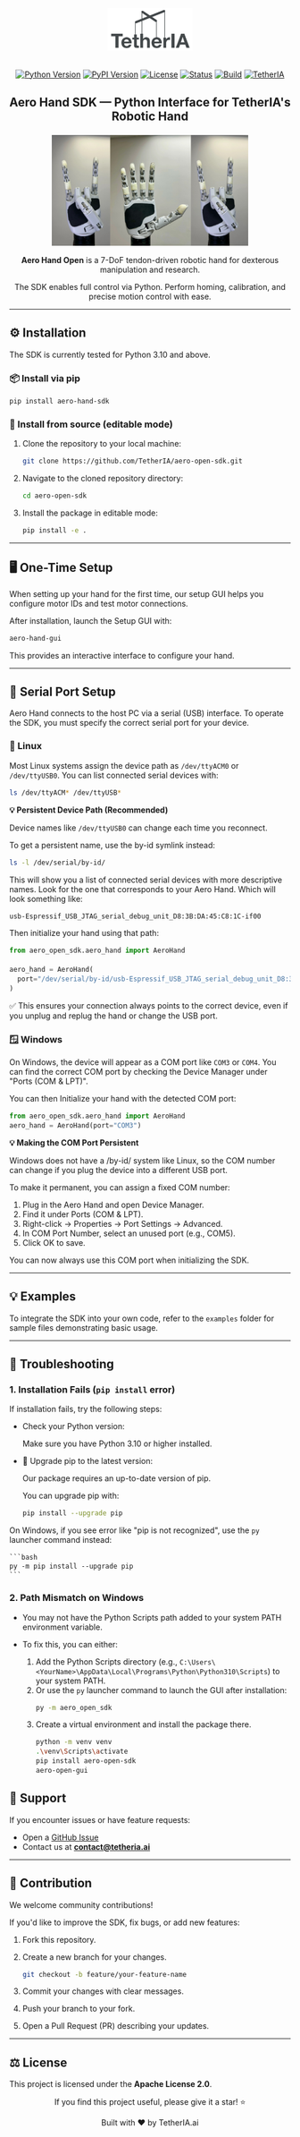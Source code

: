 <p align="center">
  <img alt="Aero Hand Open by TetherIA" src="assets/logo.png" width="30%">
  <br/><br/>
</p>

<div align="center">

[![Python Version](https://img.shields.io/pypi/pyversions/aero-open-sdk)](https://www.python.org/downloads/)
[![PyPI Version](https://img.shields.io/pypi/v/aero-open-sdk)](https://pypi.org/project/aero-hand-sdk/)
[![License](https://img.shields.io/badge/License-Apache%202.0-blue.svg)](LICENSE)
[![Status](https://img.shields.io/pypi/status/aero-open-sdk)](https://pypi.org/project/aero-hand-sdk/)
[![Build](https://img.shields.io/github/actions/workflow/status/TetherIA/aero-open-sdk/test.yml?branch=main)](https://github.com/TetherIA/aero-open-sdk/actions)
[![TetherIA](https://img.shields.io/badge/Developed%20by-TetherIA.ai-0A66C2)](https://tetheria.ai)

</div>

<h2 align="center">
  <p>Aero Hand SDK — Python Interface for TetherIA's Robotic Hand</p>
</h2>

<div align="center">
  <img src="assets/banner.jpg" alt="Aero Hand Demo" title="Aero Hand in action" width="70%"/>
  <p><strong>Aero Hand Open</strong> is a 7-DoF tendon-driven robotic hand for dexterous manipulation and research.</p>
  <p>The SDK enables full control via Python. Perform homing, calibration, and precise motion control with ease.</p>
</div>

---

## ⚙️ Installation

The SDK is currently tested for Python 3.10 and above.

### 📦 Install via pip

```bash
pip install aero-hand-sdk
```

### 🧩 Install from source (editable mode)

1. Clone the repository to your local machine:
   ```bash
   git clone https://github.com/TetherIA/aero-open-sdk.git
   ```

2. Navigate to the cloned repository directory:
   ```bash
   cd aero-open-sdk
   ```

3. Install the package in editable mode:
   ```bash
   pip install -e .
   ```

---

## 🖥️ One-Time Setup

When setting up your hand for the first time, our setup GUI helps you configure motor IDs and test motor connections.

After installation, launch the Setup GUI with:

```bash
aero-hand-gui
```

This provides an interactive interface to configure your hand.

---

## 🔌 Serial Port Setup

Aero Hand connects to the host PC via a serial (USB) interface.
To operate the SDK, you must specify the correct serial port for your device.

### 🐧 Linux

Most Linux systems assign the device path as `/dev/ttyACM0` or `/dev/ttyUSB0`. You can list connected serial devices with:

```bash
ls /dev/ttyACM* /dev/ttyUSB*
```

**💡 Persistent Device Path (Recommended)**

Device names like `/dev/ttyUSB0` can change each time you reconnect.

To get a persistent name, use the by-id symlink instead:

```bash
ls -l /dev/serial/by-id/
```

This will show you a list of connected serial devices with more descriptive names. Look for the one that corresponds to your Aero Hand. Which will look something like:
```bash
usb-Espressif_USB_JTAG_serial_debug_unit_D8:3B:DA:45:C8:1C-if00
```
Then initialize your hand using that path:
```python
from aero_open_sdk.aero_hand import AeroHand

aero_hand = AeroHand(
  port="/dev/serial/by-id/usb-Espressif_USB_JTAG_serial_debug_unit_D8:3B:DA:45:C8:1C-if00"
)
```
✅ This ensures your connection always points to the correct device, even if you unplug and replug the hand or change the USB port.

### 🪟 Windows
On Windows, the device will appear as a COM port like `COM3` or `COM4`. You can find the correct COM port by checking the Device Manager under "Ports (COM & LPT)".

You can then Initialize your hand with the detected COM port:
```python
from aero_open_sdk.aero_hand import AeroHand
aero_hand = AeroHand(port="COM3")
```
**💡 Making the COM Port Persistent**

Windows does not have a /by-id/ system like Linux, so the COM number can change if you plug the device into a different USB port.

To make it permanent, you can assign a fixed COM number:
1. Plug in the Aero Hand and open Device Manager.
2. Find it under Ports (COM & LPT).
3. Right-click → Properties → Port Settings → Advanced.
4. In COM Port Number, select an unused port (e.g., COM5).
5. Click OK to save.

You can now always use this COM port when initializing the SDK.

---


## 💡 Examples

To integrate the SDK into your own code, refer to the `examples` folder for sample files demonstrating basic usage.

---

## 🧰 Troubleshooting

### 1. Installation Fails (`pip install` error)

If installation fails, try the following steps:

- Check your Python version:

    Make sure you have Python 3.10 or higher installed.

- 🔧 Upgrade pip to the latest version:

    Our package requires an up-to-date version of pip.

    You can upgrade pip with:
    ```bash
    pip install --upgrade pip
    ```

On Windows, if you see error like "pip is not recognized", use the `py` launcher command instead:

    ```bash
    py -m pip install --upgrade pip
    ```

### 2. Path Mismatch on Windows

- You may not have the Python Scripts path added to your system PATH environment variable.

- To fix this, you can either:

  1. Add the Python Scripts directory (e.g., `C:\Users\<YourName>\AppData\Local\Programs\Python\Python310\Scripts`) to your system PATH.
  2. Or use the `py` launcher command to launch the GUI after installation:
      ```bash
      py -m aero_open_sdk
      ```
  3. Create a virtual environment and install the package there.
      ```bash
      python -m venv venv
      .\venv\Scripts\activate
      pip install aero-open-sdk
      aero-open-gui
      ```


## 💬 Support

If you encounter issues or have feature requests:
- Open a [GitHub Issue](https://github.com/TetherIA/aero-open-sdk/issues)
- Contact us at **contact@tetheria.ai**

---

## 🤝 Contribution

We welcome community contributions!

If you'd like to improve the SDK, fix bugs, or add new features:

1. Fork this repository.
2. Create a new branch for your changes.
    ```bash
    git checkout -b feature/your-feature-name
    ```

3. Commit your changes with clear messages.

4. Push your branch to your fork.

5. Open a Pull Request (PR) describing your updates.


---

## ⚖️ License

This project is licensed under the **Apache License 2.0**.


<div align="center">
If you find this project useful, please give it a star! ⭐

Built with ❤️ by TetherIA.ai
</div>